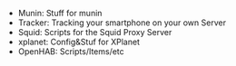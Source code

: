 
- Munin: Stuff for munin
- Tracker: Tracking your smartphone on your own Server
- Squid: Scripts for the Squid Proxy Server
- xplanet: Config&Stuf for XPlanet
- OpenHAB: Scripts/Items/etc

